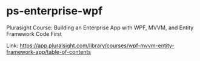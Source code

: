 # ps-enterprise-wpf

Plurasight Course: Building an Enterprise App with WPF, MVVM, and Entity Framework Code First

Link: https://app.pluralsight.com/library/courses/wpf-mvvm-entity-framework-app/table-of-contents
